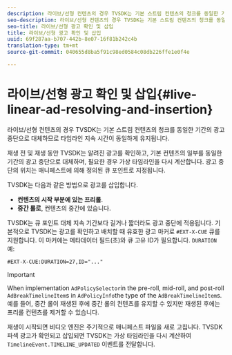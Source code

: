 ```yaml
---
description: 라이브/선형 컨텐츠의 경우 TVSDK는 기본 스트림 컨텐츠의 청크를 동일한 기간의 광고 중단으로 대체하므로 타임라인 지속 시간이 동일하게 유지됩니다.
seo-description: 라이브/선형 컨텐츠의 경우 TVSDK는 기본 스트림 컨텐츠의 청크를 동일한 기간의 광고 중단으로 대체하므로 타임라인 지속 시간이 동일하게 유지됩니다.
seo-title: 라이브/선형 광고 확인 및 삽입
title: 라이브/선형 광고 확인 및 삽입
uuid: 69f287aa-b707-442b-8e07-16f81b242c4b
translation-type: tm+mt
source-git-commit: 040655d8ba5f91c98ed0584c08db226ffe1e0f4e

---
```



# 라이브/선형 광고 확인 및 삽입{#live-linear-ad-resolving-and-insertion}

라이브/선형 컨텐츠의 경우 TVSDK는 기본 스트림 컨텐츠의 청크를 동일한 기간의 광고 중단으로 대체하므로 타임라인 지속 시간이 동일하게 유지됩니다.

재생 전 및 재생 동안 TVSDK는 알려진 광고를 확인하고, 기본 컨텐츠의 일부를 동일한 기간의 광고 중단으로 대체하며, 필요한 경우 가상 타임라인을 다시 계산합니다. 광고 중단의 위치는 매니페스트에 의해 정의된 큐 포인트로 지정됩니다.

TVSDK는 다음과 같은 방법으로 광고를 삽입합니다.

* **컨텐츠의 시작 부분에 있는 프리롤**.
* **중간 롤로**, 컨텐츠의 중간에 있습니다.

TVSDK는 큐 포인트 대체 지속 기간보다 길거나 짧더라도 광고 중단에 적용됩니다. 기본적으로 TVSDK는 광고를 확인하고 배치할 때 유효한 광고 마커로 `#EXT-X-CUE` 큐를 지원합니다. 이 마커에는 메타데이터 필드(초)와 큐 고유 ID가 필요합니다. `DURATION` 예:

```
#EXT-X-CUE:DURATION=27,ID="..."
```

>[!IMPORTANT]
>
>When implementation `AdPolicySelector`in the pre-roll, mid-roll, and post-roll `AdBreakTimelineItem`s in `AdPolicyInfo`the type of the `AdBreakTimelineItem`s.예를 들어, 중간 롤이 재생된 후에 중간 롤의 컨텐츠를 유지할 수 있지만 재생된 후에는 프리롤 컨텐츠를 제거할 수 있습니다.

재생이 시작되면 비디오 엔진은 주기적으로 매니페스트 파일을 새로 고칩니다. TVSDK 파섹 광고가 확인되고 삽입되면 TVSDK는 가상 타임라인을 다시 계산하여 `TimelineEvent.TIMELINE_UPDATED` 이벤트를 전달합니다.
